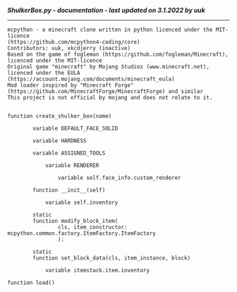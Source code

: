***ShulkerBox.py - documentation - last updated on 3.1.2022 by uuk***
___

    mcpython - a minecraft clone written in python licenced under the MIT-licence 
    (https://github.com/mcpython4-coding/core)
    Contributors: uuk, xkcdjerry (inactive)
    Based on the game of fogleman (https://github.com/fogleman/Minecraft), licenced under the MIT-licence
    Original game "minecraft" by Mojang Studios (www.minecraft.net), licenced under the EULA
    (https://account.mojang.com/documents/minecraft_eula)
    Mod loader inspired by "Minecraft Forge" (https://github.com/MinecraftForge/MinecraftForge) and similar
    This project is not official by mojang and does not relate to it.


    function create_shulker_box(name)

            variable DEFAULT_FACE_SOLID

            variable HARDNESS

            variable ASSIGNED_TOOLS

                variable RENDERER

                    variable self.face_info.custom_renderer

            function __init__(self)

                variable self.inventory

            static
            function modify_block_item(
                    cls, item_constructor: mcpython.common.factory.ItemFactory.ItemFactory
                    ):

            static
            function set_block_data(cls, item_instance, block)

                variable itemstack.item.inventory

    function load()